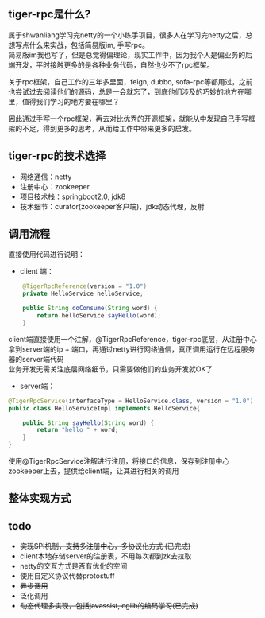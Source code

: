 ## tiger-rpc是什么? 
属于shwanliang学习完netty的一个小练手项目，很多人在学习完netty之后，总想写点什么来实战，包括简易版im, 手写rpc。  
简易版im我也写了，但是总觉得偏理论，现实工作中，因为我个人是偏业务的后端开发，平时接触更多的是各种业务代码，自然也少不了rpc框架。  

关于rpc框架，自己工作的三年多里面，feign, dubbo, sofa-rpc等都用过，之前也尝试过去阅读他们的源码，总是一会就忘了，到底他们涉及的巧妙的地方在哪里，值得我们学习的地方要在哪里？   

因此通过手写一个rpc框架，再去对比优秀的开源框架，就能从中发现自己手写框架的不足，得到更多的思考，从而给工作中带来更多的启发。  

## tiger-rpc的技术选择   
- 网络通信：netty
- 注册中心：zookeeper
- 项目技术栈：springboot2.0, jdk8 
- 技术细节：curator(zookeeper客户端)，jdk动态代理，反射  

## 调用流程
直接使用代码进行说明： 
- client 端：
```java
    @TigerRpcReference(version = "1.0")
    private HelloService helloService;

    public String doConsume(String word) {
        return helloService.sayHello(word);
    }

``` 
client端直接使用一个注解，@TigerRpcReference，tiger-rpc底层，从注册中心拿到server端的ip + 端口，再通过netty进行网络通信，真正调用运行在远程服务器的server端代码  
业务开发无需关注底层网络细节，只需要做他们的业务开发就OK了  

- server端：
```java
@TigerRpcService(interfaceType = HelloService.class, version = "1.0")
public class HelloServiceImpl implements HelloService{

    public String sayHello(String word) {
        return "hello " + word;
    }
}

``` 
使用@TigerRpcService注解进行注册，将接口的信息，保存到注册中心zookeeper上去，提供给client端，让其进行相关的调用

## 整体实现方式  

## todo
- ~~实现SPI机制，支持多注册中心，多协议化方式 (已完成)~~
- client本地存储server的注册表，不用每次都到zk去拉取
- netty的交互方式是否有优化的空间
- 使用自定义协议代替protostuff
- ~~异步调用~~
- 泛化调用
- ~~动态代理多实现，包括javassist, cglib的编码学习(已完成)~~



